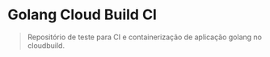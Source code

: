 Golang Cloud Build CI
===================

> Repositório de teste para CI e containerização de aplicação golang no cloudbuild.
